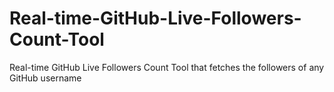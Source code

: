 # Real-time-GitHub-Live-Followers-Count-Tool
Real-time GitHub Live Followers Count Tool that fetches the followers of any GitHub username
